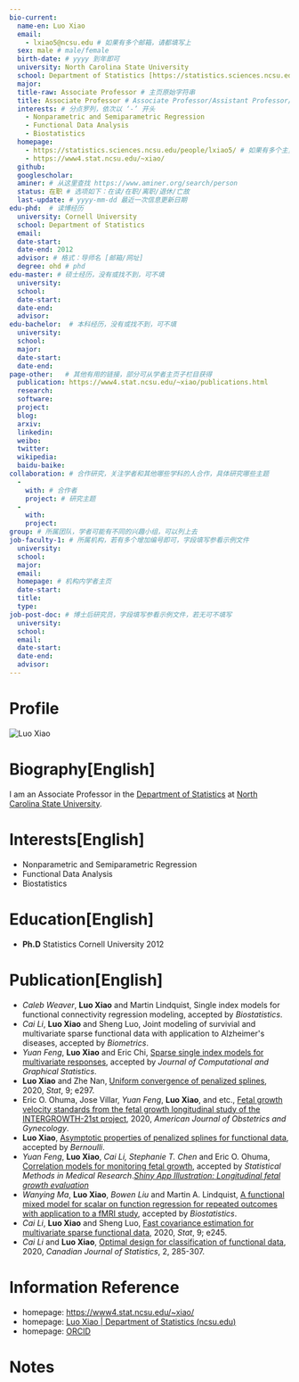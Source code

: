 ```yaml
---
bio-current:
  name-en: Luo Xiao
  email: 
    - lxiao5@ncsu.edu # 如果有多个邮箱，请都填写上
  sex: male # male/female
  birth-date: # yyyy 到年即可
  university: North Carolina State University 
  school: Department of Statistics [https://statistics.sciences.ncsu.edu/]# 格式：学院名称[学院官网链接]
  major: 
  title-raw: Associate Professor # 主页原始字符串
  title: Associate Professor # Associate Professor/Assistant Professor/Professor
  interests: # 分点罗列，依次以 ‘-’ 开头
    - Nonparametric and Semiparametric Regression
    - Functional Data Analysis
    - Biostatistics
  homepage: 
    - https://statistics.sciences.ncsu.edu/people/lxiao5/ # 如果有多个主页，请都填写上
    - https://www4.stat.ncsu.edu/~xiao/
  github: 
  googlescholar:  
  aminer: # 从这里查找 https://www.aminer.org/search/person
  status: 在职 # 选项如下：在读/在职/离职/退休/亡故
  last-update: # yyyy-mm-dd 最近一次信息更新日期
edu-phd:  # 读博经历
  university: Cornell University
  school: Department of Statistics
  email: 
  date-start: 
  date-end: 2012
  advisor: # 格式：导师名 [邮箱/网址]
  degree: ohd # phd
edu-master: # 硕士经历，没有或找不到，可不填
  university: 
  school: 
  date-start: 
  date-end: 
  advisor:
edu-bachelor:  # 本科经历，没有或找不到，可不填
  university: 
  school: 
  major: 
  date-start: 
  date-end: 
page-other:   # 其他有用的链接，部分可从学者主页子栏目获得
  publication: https://www4.stat.ncsu.edu/~xiao/publications.html
  research: 
  software: 
  project: 
  blog: 
  arxiv: 
  linkedin: 
  weibo:
  twitter:
  wikipedia:
  baidu-baike:
collaboration: # 合作研究，关注学者和其他哪些学科的人合作，具体研究哪些主题
  - 
    with: # 合作者
    project: # 研究主题
  - 
    with: 
    project: 
group: # 所属团队，学者可能有不同的兴趣小组，可以列上去
job-faculty-1: # 所属机构，若有多个增加编号即可，字段填写参看示例文件
  university: 
  school: 
  major: 
  email: 
  homepage: # 机构内学者主页
  date-start: 
  title: 
  type: 
job-post-doc: # 博士后研究员，字段填写参看示例文件，若无可不填写
  university: 
  school: 
  email: 
  date-start: 
  date-end: 
  advisor: 
---
```


# Profile

![Luo Xiao](https://statistics.sciences.ncsu.edu/wp-content/uploads/sites/21/2019/04/luo_xiao.jpg)

# Biography[English]

I am an Associate Professor in the [Department of Statistics](http://www.stat.ncsu.edu/) at [North Carolina State University](https://www.ncsu.edu/).

# Interests[English]

- Nonparametric and Semiparametric Regression
- Functional Data Analysis
- Biostatistics

# Education[English]

- **Ph.D** Statistics Cornell University 2012

# Publication[English]

- *Caleb Weaver*, **Luo Xiao** and Martin Lindquist, Single index models for functional connectivity regression modeling, accepted by *Biostatistics*. 
- *Cai Li*, **Luo Xiao** and Sheng Luo, Joint modeling of survivial and multivariate sparse functional data with application to Alzheimer's diseases, accepted by *Biometrics*.
-  *Yuan Feng*, **Luo Xiao** and Eric Chi, [Sparse single index models for multivariate responses](https://www.tandfonline.com/doi/full/10.1080/10618600.2020.1779080), accepted by *Journal of Computational and Graphical Statistics*. 
- **Luo Xiao** and Zhe Nan, [Uniform convergence of penalized splines](https://onlinelibrary.wiley.com/doi/pdf/10.1002/sta4.297), 2020, *Stat*, 9; e297.
- Eric O. Ohuma, Jose Villar, *Yuan Feng*, **Luo Xiao**, and etc., [Fetal growth velocity standards from the fetal growth longitudinal study of the INTERGROWTH-21st project](https://www.sciencedirect.com/science/article/pii/S0002937820308267), 2020, *American Journal of Obstetrics and Gynecology*.
- **Luo Xiao**, [Asymptotic properties of penalized splines for functional data](https://www4.stat.ncsu.edu/~xiao/ps_fda.pdf), accepted by *Bernoulli*.
- *Yuan Feng*, **Luo Xiao**, *Cai Li, Stephanie T. Chen* and Eric O. Ohuma, [Correlation models for monitoring fetal growth](https://journals.sagepub.com/doi/10.1177/0962280220905623"), accepted by *Statistical Methods in Medical Research*.[*Shiny App Illustration: Longitudinal fetal growth evaluation*](https://lxiao5.shinyapps.io/shinycalculator/)
- *Wanying Ma*, **Luo Xiao**, *Bowen Liu* and Martin A. Lindquist, [A functional mixed model for scalar on function regression for repeated outcomes with application to a fMRI study](https://academic.oup.com/biostatistics/advance-article/doi/10.1093/biostatistics/kxz046/5601315), accepted by *Biostatistics*.
- *Cai Li*, **Luo Xiao** and Sheng Luo, [Fast covariance estimation for multivariate sparse functional data](https://onlinelibrary.wiley.com/doi/full/10.1002/sta4.245), 2020, *Stat*, 9; e245.
- *Cai Li* and **Luo Xiao**, [Optimal design for classification of functional data](https://onlinelibrary.wiley.com/doi/full/10.1002/cjs.11531), 2020, *Canadian Journal of Statistics*, 2, 285-307.

# Information Reference

- homepage: https://www4.stat.ncsu.edu/~xiao/
- homepage: [Luo Xiao | Department of Statistics (ncsu.edu)](https://statistics.sciences.ncsu.edu/people/lxiao5/)
- homepage: [ORCID](https://orcid.org/0000-0001-8707-0914)

# Notes